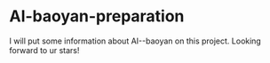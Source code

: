 # AI-baoyan-preparation
I will put some information about AI--baoyan on this project. 
Looking forward to ur stars!
